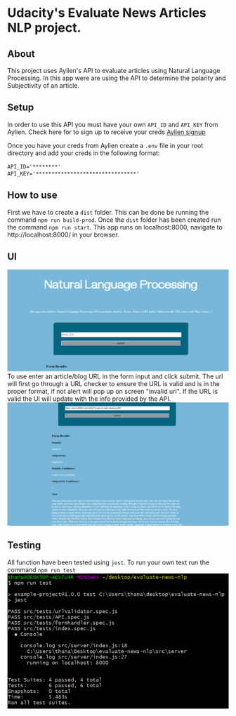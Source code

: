 # Udacity's Evaluate News Articles NLP project.

## About
This project uses Aylien's API to evaluate articles using Natural Language Processing. In this app were are using the API to determine the polarity and Subjectivity of an article.

## Setup
In order to use this API you must have your own `API_ID` and `API_KEY` from Aylien. Check here for to sign up to receive your creds [Aylien signup](https://developer.aylien.com/signup)

Once you have your creds from Aylien create a `.env` file in your root directory and add your creds in the following format:
```
API_ID='********'
API_KEY='********************************'
```

## How to use
First we have to create a `dist` folder. This can be done be running the command `npm run build-prod`. Once the `dist` folder has been created run the command `npm run start`. This app runs on localhost:8000, navigate to http://localhost:8000/ in your browser.

## UI
!['UI'](/pics/ui.png)
To use enter an article/blog URL in the form input and click submit. The url will first go through a URL checker to ensure the URL is valid and is in the proper format, if not alert will pop up on screen "invalid url". If the URL is valid the UI will update with the info provided by the API.
!['UI API response'](/pics/ui_response.png)

## Testing
All function have been tested using `jest`.
To run your own text run the command `npm run test`
!['Jest Test'](/pics/test.png)
